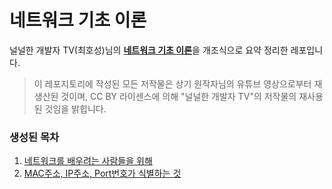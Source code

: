 # 네트워크 기초 이론

널널한 개발자 TV(최호성)님의 [**네트워크 기초 이론**](https://youtube.com/playlist?list=PLXvgR_grOs1BFH-TuqFsfHqbh-gpMbFoy)을 개조식으로 요약 정리한 레포입니다.

> 이 레포지토리에 작성된 모든 저작물은 상기 원작자님의 유튜브  영상으로부터 재생산된 것이며, CC BY 라이센스에 의해 "널널한 개발자 TV"의 저작물의 재사용된 것임을 밝힙니다.

### 생성된 목차

1. [네트워크를 배우려는 사람들을 위해](./lec-0)
2. [MAC주소, IP주소, Port번호가 식별하는 것](./lec-1)
